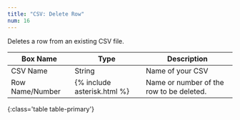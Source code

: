 ```yaml
---
title: "CSV: Delete Row"
num: 16
---
```


Deletes a row from an existing CSV file. 

| Box Name | Type | Description | 
|-------|--------|--------
|CSV Name|String|Name of your CSV
|Row Name/Number|{% include asterisk.html %}|Name or number of the row to be deleted.
{:class='table table-primary'}









